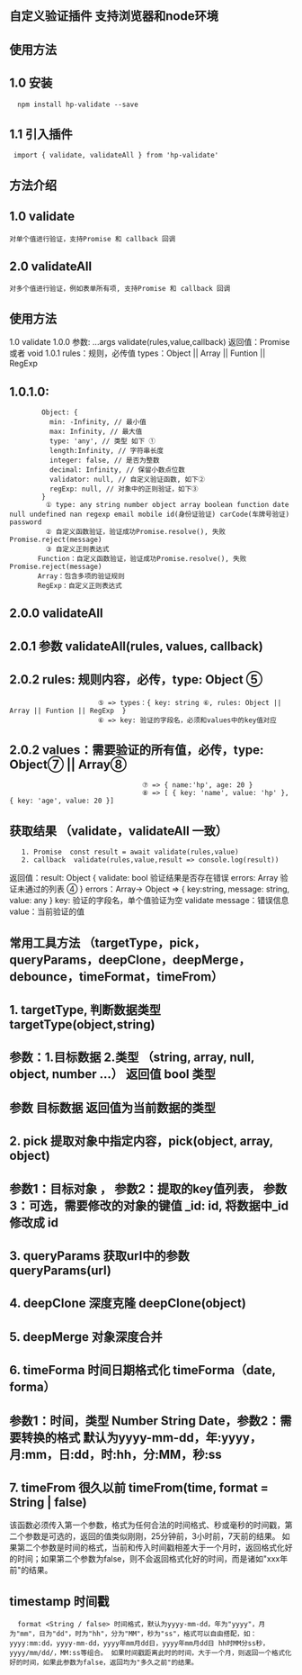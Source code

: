 ## 自定义验证插件 支持浏览器和node环境

## 使用方法
   ## 1.0 安装 
      npm install hp-validate --save
   ## 1.1 引入插件
     import { validate, validateAll } from 'hp-validate'

## 方法介绍
   ## 1.0 validate
    对单个值进行验证，支持Promise 和 callback 回调
   ## 2.0 validateAll
    对多个值进行验证，例如表单所有项, 支持Promise 和 callback 回调

## 使用方法
   1.0 validate
   1.0.0 参数: ...args validate(rules,value,callback) 返回值：Promise 或者 void
   1.0.1 rules：规则，必传值 types：Object || Array || Funtion || RegExp 
  ## 1.0.1.0: 
            Object: { 
              min: -Infinity, // 最小值
              max: Infinity, // 最大值
              type: 'any', // 类型 如下 ①
              length:Infinity, // 字符串长度
              integer: false, // 是否为整数
              decimal: Infinity, // 保留小数点位数
              validator: null, // 自定义验证函数, 如下②
              regExp: null, // 对象中的正则验证，如下③
            }
             ① type: any string number object array boolean function date null undefined nan regexp email mobile id(身份证验证) carCode(车牌号验证) password
             ② 自定义函数验证，验证成功Promise.resolve(), 失败Promise.reject(message)
             ③ 自定义正则表达式
           Function：自定义函数验证，验证成功Promise.resolve(), 失败Promise.reject(message)
           Array：包含多项的验证规则
           RegExp：自定义正则表达式

  ## 2.0.0 validateAll
  ## 2.0.1 参数 validateAll(rules, values, callback)
  ## 2.0.2 rules: 规则内容，必传，type: Object ⑤
                          ⑤ => types：{ key: string ⑥, rules: Object || Array || Funtion || RegExp  }
                          ⑥ => key: 验证的字段名，必须和values中的key值对应
  ## 2.0.2 values：需要验证的所有值，必传，type: Object⑦ || Array⑧
                                     ⑦ => { name:'hp', age: 20 }
                                     ⑧ => [ { key: 'name', value: 'hp' }, { key: 'age', value: 20 }]

  ## 获取结果 （validate，validateAll 一致）
       1. Promise  const result = await validate(rules,value)
       2. callback  validate(rules,value,result => console.log(result))
   返回值：result: Object {
                     validate: bool 验证结果是否存在错误
                     errors: Array  验证未通过的列表 ④
                 }
                      errors：Array-> Object => { key:string, message: string, value: any }
                                                key: 验证的字段名，单个值验证为空 validate
                                                message：错误信息
                                                value：当前验证的值


## 常用工具方法 （targetType，pick，queryParams，deepClone，deepMerge，debounce，timeFormat，timeFrom）
## 1. targetType, 判断数据类型 targetType(object,string)
   ## 参数：1.目标数据  2.类型 （string, array, null, object, number ...） 返回值 bool 类型
   ## 参数  目标数据 返回值为当前数据的类型
## 2. pick 提取对象中指定内容，pick(object, array, object)
   ## 参数1：目标对象 ， 参数2：提取的key值列表， 参数3：可选，需要修改的对象的键值 _id: id, 将数据中_id 修改成 id
## 3. queryParams 获取url中的参数 queryParams(url)
## 4. deepClone 深度克隆 deepClone(object)
## 5. deepMerge 对象深度合并
## 6. timeForma 时间日期格式化 timeForma（date, forma）
   ## 参数1：时间，类型 Number String Date，参数2：需要转换的格式 默认为yyyy-mm-dd，年:yyyy，月:mm，日:dd，时:hh，分:MM，秒:ss
## 7. timeFrom 很久以前 timeFrom(time, format = String | false)
   该函数必须传入第一个参数，格式为任何合法的时间格式、秒或毫秒的时间戳，第二个参数是可选的，返回的值类似刚刚，25分钟前，3小时前，7天前的结果。 如果第二个参数是时间的格式，当前和传入时间戳相差大于一个月时，返回格式化好的时间；如果第二个参数为false，则不会返回格式化好的时间，而是诸如"xxx年前"的结果。
   ## timestamp <String> 时间戳
      format <String / false> 时间格式，默认为yyyy-mm-dd，年为"yyyy"，月为"mm"，日为"dd"，时为"hh"，分为"MM"，秒为"ss"，格式可以自由搭配，如： yyyy:mm:dd，yyyy-mm-dd，yyyy年mm月dd日，yyyy年mm月dd日 hh时MM分ss秒，yyyy/mm/dd/，MM:ss等组合。 如果时间戳距离此时的时间，大于一个月，则返回一个格式化好的时间，如果此参数为false，返回均为"多久之前"的结果。